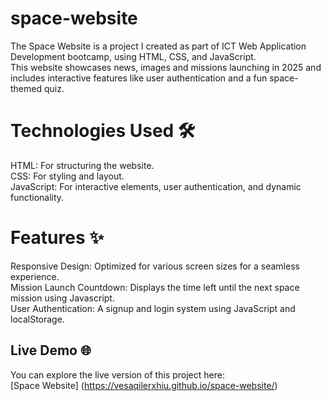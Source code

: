 # space-website

The Space Website is a project I created as part of ICT Web Application Development bootcamp, using HTML, CSS, and JavaScript.  
This website showcases news, images and missions launching in 2025 and includes interactive features like user authentication and a fun space-themed quiz.

# Technologies Used 🛠️  
HTML: For structuring the website.  
CSS: For styling and layout.  
JavaScript: For interactive elements, user authentication, and dynamic functionality.  

# Features ✨ 
Responsive Design: Optimized for various screen sizes for a seamless experience.  
Mission Launch Countdown: Displays the time left until the next space mission using Javascript.  
User Authentication: A signup and login system using JavaScript and localStorage.  

## Live Demo 🌐    
You can explore the live version of this project here:  
[Space Website] (https://vesaqilerxhiu.github.io/space-website/)

